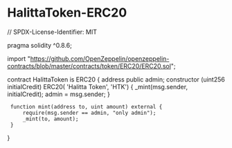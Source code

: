 # HalittaToken-ERC20
// SPDX-License-Identifier: MIT
 
 pragma solidity ^0.8.6;

 import "https://github.com/OpenZeppelin/openzeppelin-contracts/blob/master/contracts/token/ERC20/ERC20.sol";

 contract HalittaToken is ERC20 {
     address public admin;
     constructor (uint256 initialCredit) ERC20( 'Halitta Token', 'HTK') {
         _mint(msg.sender, initialCredit);
         admin = msg.sender;
     }

     function mint(address to, uint amount) external {
         require(msg.sender == admin, "only admin");
         _mint(to, amount);
     }

     
 }
